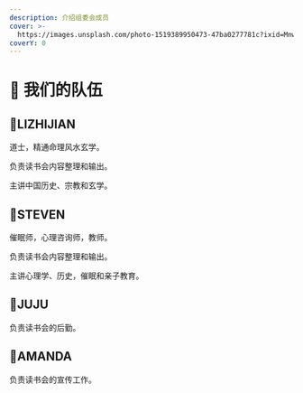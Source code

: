 ```yaml
---
description: 介绍组委会成员
cover: >-
  https://images.unsplash.com/photo-1519389950473-47ba0277781c?ixid=MnwxMjA3fDB8MHxwaG90by1wYWdlfHx8fGVufDB8fHx8&ixlib=rb-1.2.1&auto=format&fit=crop&w=2970&q=80
coverY: 0
---
```


# 👋 我们的队伍

## 💚LIZHIJIAN

道士，精通命理风水玄学。

负责读书会内容整理和输出。

主讲中国历史、宗教和玄学。



## 🧡STEVEN

催眠师，心理咨询师，教师。

负责读书会内容整理和输出。

主讲心理学、历史，催眠和亲子教育。



## 💛JUJU

负责读书会的后勤。



## 💙AMANDA

负责读书会的宣传工作。

